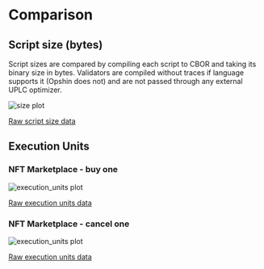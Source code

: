 # Comparison

## Script size (bytes)

Script sizes are compared by compiling each script to CBOR and taking its binary size in bytes. Validators are compiled without traces if language supports it (Opshin does not) and are not passed through any external UPLC optimizer.

![size plot](./script_size.png)


<!-- script_size.md -->


[Raw script size data](./script_size.csv)

## Execution Units

### NFT Marketplace - buy one

![execution_units plot](./budget_buy_one.png)


<!-- budget_buy_one.md -->


[Raw execution units data](./budget_buy_one.csv)

### NFT Marketplace - cancel one

![execution_units plot](./budget_cancel_one.png)


<!-- budget_cancel_one.md -->


[Raw execution units data](./budget_cancel_one.csv)
